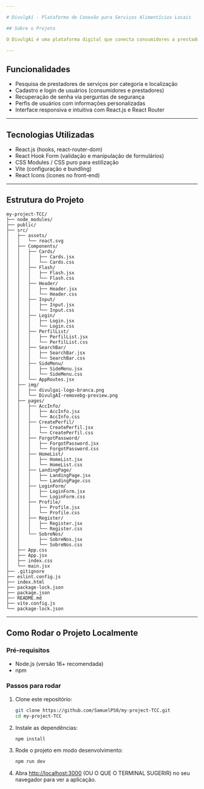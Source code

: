 ```yaml
---

# DivulgAí - Plataforma de Conexão para Serviços Alimentícios Locais

## Sobre o Projeto

O DivulgAí é uma plataforma digital que conecta consumidores a prestadores de serviços locais do ramo alimentício. Com foco em valorizar pequenos negócios, facilitar a divulgação e fortalecer a economia local, o DivulgAí oferece uma experiência prática e direta para encontrar sabores caseiros perto de você.

---
```


## Funcionalidades

* Pesquisa de prestadores de serviços por categoria e localização
* Cadastro e login de usuários (consumidores e prestadores)
* Recuperação de senha via perguntas de segurança
* Perfis de usuários com informações personalizadas
* Interface responsiva e intuitiva com React.js e React Router

---

## Tecnologias Utilizadas

* React.js (hooks, react-router-dom)
* React Hook Form (validação e manipulação de formulários)
* CSS Modules / CSS puro para estilização
* Vite (configuração e bundling)
* React Icons (ícones no front-end)

---

## Estrutura do Projeto

```
my-project-TCC/
├── node_modules/
├── public/
├── src/
│   ├── assets/
│   │   └── react.svg
│   ├── Components/
│   │   ├── Cards/
│   │   │   ├── Cards.jsx
│   │   │   └── Cards.css
│   │   ├── Flash/
│   │   │   ├── Flash.jsx
│   │   │   └── Flash.css
│   │   ├── Header/
│   │   │   ├── Header.jsx
│   │   │   └── Header.css
│   │   ├── Input/
│   │   │   ├── Input.jsx
│   │   │   └── Input.css
│   │   ├── Login/
│   │   │   ├── Login.jsx
│   │   │   └── Login.css
│   │   ├── PerfilList/
│   │   │   ├── PerfilList.jsx
│   │   │   └── PerfilList.css
│   │   ├── SearchBar/
│   │   │   ├── SearchBar.jsx
│   │   │   └── SearchBar.css
│   │   ├── SideMenu/
│   │   │   ├── SideMenu.jsx
│   │   │   └── SideMenu.css
│   │   └── AppRoutes.jsx
│   ├── img/
│   │   ├── divulgai-logo-branca.png
│   │   └── DivulgAÍ-removebg-preview.png
│   ├── pages/
│   │   ├── AccInfo/
│   │   │   ├── AccInfo.jsx
│   │   │   └── AccInfo.css
│   │   ├── CreatePerfil/
│   │   │   ├── CreatePerfil.jsx
│   │   │   └── CreatePerfil.css
│   │   ├── ForgotPassword/
│   │   │   ├── ForgotPassword.jsx
│   │   │   └── ForgotPassword.css
│   │   ├── HomeList/
│   │   │   ├── HomeList.jsx
│   │   │   └── HomeList.css
│   │   ├── LandingPage/
│   │   │   ├── LandingPage.jsx
│   │   │   └── LandingPage.css
│   │   ├── LoginForm/
│   │   │   ├── LoginForm.jsx
│   │   │   └── LoginForm.css
│   │   ├── Profile/
│   │   │   ├── Profile.jsx
│   │   │   └── Profile.css
│   │   ├── Register/
│   │   │   ├── Register.jsx
│   │   │   └── Register.css
│   │   └── SobreNos/
│   │       ├── SobreNos.jsx
│   │       └── SobreNos.css
│   ├── App.css
│   ├── App.jsx
│   ├── index.css
│   └── main.jsx
├── .gitignore
├── eslint.config.js
├── index.html
├── package-lock.json
├── package.json
├── README.md
├── vite.config.js
└── package-lock.json

```

---

## Como Rodar o Projeto Localmente

### Pré-requisitos

* Node.js (versão 16+ recomendada)
* npm

### Passos para rodar

1. Clone este repositório:

   ```bash
   git clone https://github.com/SamuelPS0/my-project-TCC.git
   cd my-project-TCC
   ```

2. Instale as dependências:

   ```bash
   npm install
   ```

3. Rode o projeto em modo desenvolvimento:

   ```bash
   npm run dev
   ```

4. Abra [http://localhost:3000](http://localhost:3000) (OU O QUE O TERMINAL SUGERIR)
no seu navegador para ver a aplicação.

